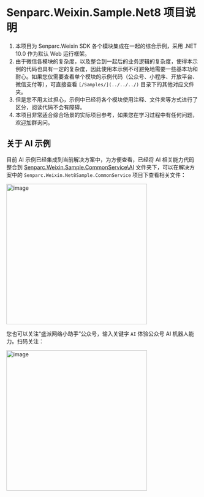 # Senparc.Weixin.Sample.Net8 项目说明

1. 本项目为 Senparc.Weixin SDK 各个模块集成在一起的综合示例，采用 .NET 10.0 作为默认 Web 运行框架。
2. 由于微信各模块的复杂度，以及整合到一起后的业务逻辑的复杂度，使得本示例的代码也具有一定的复杂度，因此使用本示例不可避免地需要一些基本功和耐心。如果您仅需要查看单个模块的示例代码（公众号、小程序、开放平台、微信支付等），可直接查看 `[/Samples/](../../../)` 目录下的其他对应文件夹。
3. 但是您不用太过担心，示例中已经将各个模块使用注释、文件夹等方式进行了区分，阅读代码不会有障碍。
4. 本项目非常适合综合场景的实际项目参考，如果您在学习过程中有任何问题，欢迎加群询问。

## 关于 AI 示例

目前 AI 示例已经集成到当前解决方案中，为方便查看，已经将 AI 相关能力代码整合到 [Senparc.Weixin.Sample.CommonService\AI](../Senparc.Weixin.Sample.CommonService/AI) 文件夹下，可以在解决方案中的 `Senparc.Weixin.Net8Sample.CommonService` 项目下查看相关文件：

<img width="367" alt="image" src="https://github.com/JeffreySu/WeiXinMPSDK/assets/2281927/9de8e358-2e04-4655-af06-63655b98c383">

您也可以关注“盛派网络小助手”公众号，输入关键字 `AI` 体验公众号 AI 机器人能力。扫码关注：

<img width="367" alt="image" src="../../Senparc.Weixin.Sample.Shared/wwwroot/images/qrcode.jpg">

